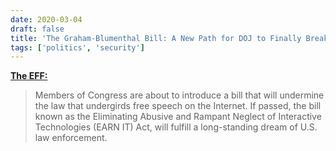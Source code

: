 ```yaml
---
date: 2020-03-04
draft: false
title: 'The Graham-Blumenthal Bill: A New Path for DOJ to Finally Break Encryption'
tags: ['politics', 'security']
---
```


**[The EFF:](https://www.eff.org/deeplinks/2020/03/graham-blumenthal-bill-new-path-doj-finally-break-encryption)**

> Members of Congress are about to introduce a bill that will undermine the law that undergirds free speech on the Internet. If passed, the bill known as the Eliminating Abusive and Rampant Neglect of Interactive Technologies (EARN IT) Act, will fulfill a long-standing dream of U.S. law enforcement.<!-- excerpt -->
